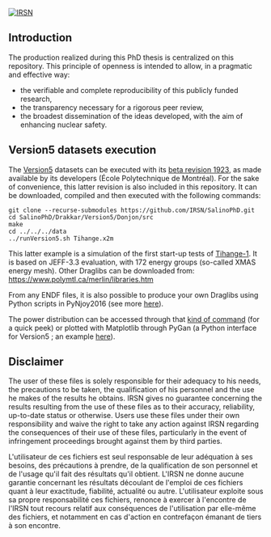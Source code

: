 [![IRSN](https://circleci.com/gh/IRSN/SalinoPhD.svg?style=shield)](https://circleci.com/gh/IRSN/SalinoPhD)

## Introduction

The production realized during this PhD thesis is centralized on this repository. This principle of openness is intended to allow, in a pragmatic and effective way:
* the verifiable and complete reproducibility of this publicly funded research,
* the transparency necessary for a rigorous peer review,
* the broadest dissemination of the ideas developed, with the aim of enhancing nuclear safety.

## Version5 datasets execution

The [Version5](https://www.polymtl.ca/merlin/version5.htm) datasets can be executed with its [beta revision 1923](https://www.polymtl.ca/merlin/development.htm), as made available by its developers (École Polytechnique de Montréal). For the sake of convenience, this latter revision is also included in this repository. It can be downloaded, compiled and then executed with the following commands:
```
git clone --recurse-submodules https://github.com/IRSN/SalinoPhD.git
cd SalinoPhD/Drakkar/Version5/Donjon/src
make
cd ../../../data
../runVersion5.sh Tihange.x2m
```

This latter example is a simulation of the first start-up tests of [Tihange-1](https://inis.iaea.org/collection/NCLCollectionStore/_Public/11/511/11511367.pdf). It is based on JEFF-3.3 evaluation, with 172 energy groups (so-called XMAS energy mesh). Other Draglibs can be downloaded from: https://www.polymtl.ca/merlin/libraries.htm

From any ENDF files, it is also possible to produce your own Draglibs using Python scripts in PyNjoy2016 (see more [here](https://github.com/IRSN/PyNjoy2016)).

The power distribution can be accessed through that [kind of command](https://github.com/IRSN/SalinoPhD/blob/1abc854045630af1af45fc0e682fb4aee5cea29e/Drakkar/Reference/Diff.sh#L22) (for a quick peek) or plotted with Matplotlib through PyGan (a Python interface for Version5 ; an example [here](https://github.com/IRSN/SalinoPhD/blob/master/Plots/2Dpow.py)).

## Disclaimer

The user of these files is solely responsible for their adequacy to his needs, the precautions to be taken, the qualification of his personnel and the use he makes of the results he obtains.
IRSN gives no guarantee concerning the results resulting from the use of these files as to their accuracy, reliability, up-to-date status or otherwise. Users use these files under their own responsibility and waive the right to take any action against IRSN regarding the consequences of their use of these files, particularly in the event of infringement proceedings brought against them by third parties.

L'utilisateur de ces fichiers est seul responsable de leur adéquation à ses besoins, des précautions à prendre, de la qualification de son personnel et de l'usage qu'il fait des résultats qu'il obtient.
L'IRSN ne donne aucune garantie concernant les résultats découlant de l'emploi de ces fichiers quant à leur exactitude, fiabilité, actualité ou autre. L'utilisateur exploite sous sa propre responsabilité ces fichiers, renonce à exercer à l'encontre de l'IRSN tout recours relatif aux conséquences de l'utilisation par elle-même des fichiers, et notamment en cas d'action en contrefaçon émanant de tiers à son encontre.
